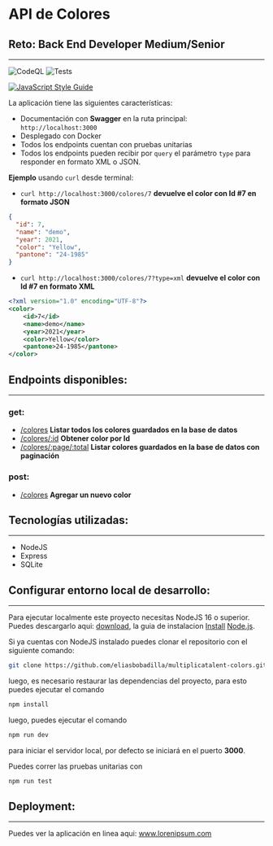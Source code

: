 # API de Colores

## Reto: Back End Developer Medium/Senior

---
![CodeQL](https://github.com/eliasbobadilla/nodemon/workflows/CodeQL/badge.svg) ![Tests](https://github.com/eliasbobadilla/nodemon/workflows/Tests/badge.svg)

[![JavaScript Style Guide](https://cdn.rawgit.com/standard/standard/master/badge.svg)](https://github.com/standard/standard)

La aplicación tiene las siguientes características:
- Documentación con **Swagger** en la ruta principal: `http://localhost:3000`
- Desplegado con Docker
- Todos los endpoints cuentan con pruebas unitarias
- Todos los endpoints pueden recibir por `query` el parámetro `type` para responder en formato XML o JSON.

**Ejemplo** usando `curl` desde terminal:

- `curl http://localhost:3000/colores/7` **devuelve el color con Id #7 en formato JSON**

```json
{
  "id": 7,
  "name": "demo",
  "year": 2021,
  "color": "Yellow",
  "pantone": "24-1985"
}
```

- `curl http://localhost:3000/colores/7?type=xml` **devuelve el color con Id #7 en formato XML**

```xml
<?xml version="1.0" encoding="UTF-8"?>
<color>
    <id>7</id>
    <name>demo</name>
    <year>2021</year>
    <color>Yellow</color>
    <pantone>24-1985</pantone>
</color>
  ```

## Endpoints disponibles:

---
### get:
- [/colores]() **Listar todos los colores guardados en la base de datos**
- [/colores/:id]() **Obtener color por Id**
- [/colores/:page/:total]() **Listar colores guardados en la base de datos con paginación**

### post:
- [/colores]() **Agregar un nuevo color**

## Tecnologías utilizadas:

---
- NodeJS
- Express
- SQLite

## Configurar entorno local de desarrollo:

---
Para ejecutar localmente este proyecto necesitas NodeJS 16 o superior. Puedes descargarlo aqui: 
[download](https://nodejs.org/en/download), la guia de instalacion [Install](https://docs.npmjs.com/downloading-and-installing-node-js-and-npm) [Node.js](https://nodejs.org).

Si ya cuentas con NodeJS instalado puedes clonar el repositorio con el siguiente comando:
```bash
git clone https://github.com/eliasbobadilla/multiplicatalent-colors.git && cd multiplicatalent-colors
```

luego, es necesario restaurar las dependencias del proyecto, 
para esto puedes ejecutar el comando
```bash
npm install
```
luego, puedes ejecutar el comando
```bash
npm run dev
```
para iniciar el servidor local, por defecto se iniciará en el puerto **3000**.

Puedes correr las pruebas unitarias con
```bash
npm run test
```

## Deployment:

---
Puedes ver la aplicación en linea aqui: www.lorenipsum.com



